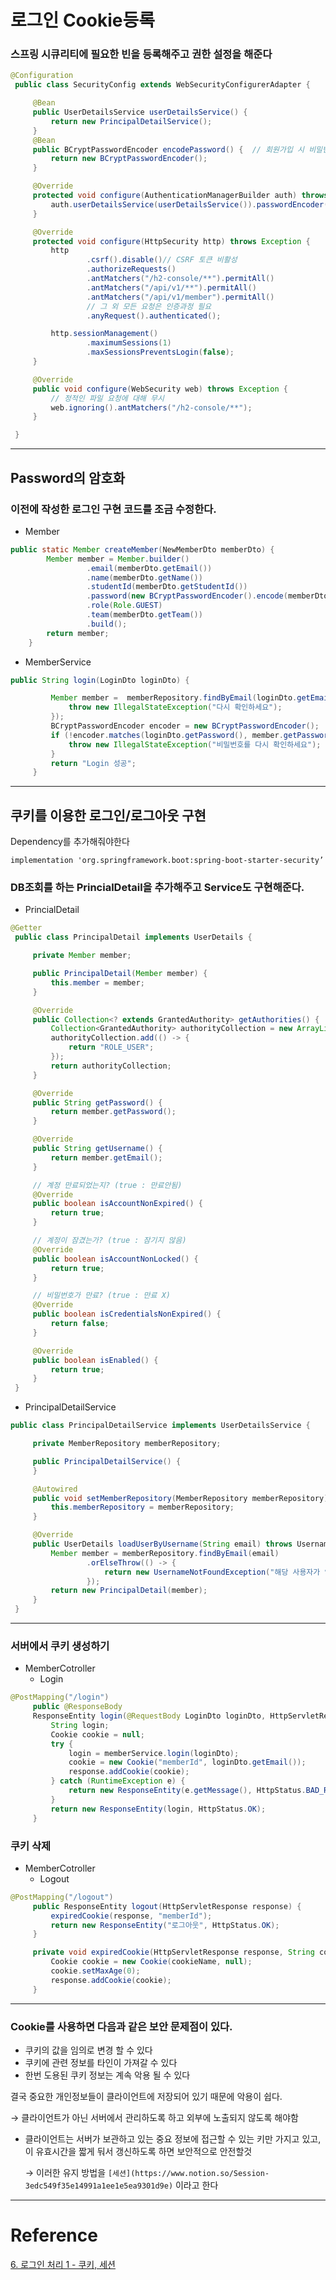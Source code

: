 # 로그인 Cookie등록

### 스프링 시큐리티에 필요한 빈을 등록해주고 권한 설정을 해준다

```java
@Configuration
 public class SecurityConfig extends WebSecurityConfigurerAdapter {

     @Bean
     public UserDetailsService userDetailsService() {
         return new PrincipalDetailService();
     }
     @Bean
     public BCryptPasswordEncoder encodePassword() {  // 회원가입 시 비밀번호 암호화에 사용할 Encoder 빈 등록
         return new BCryptPasswordEncoder();
     }

     @Override
     protected void configure(AuthenticationManagerBuilder auth) throws Exception {
         auth.userDetailsService(userDetailsService()).passwordEncoder(encodePassword());
     }

     @Override
     protected void configure(HttpSecurity http) throws Exception {
         http
                 .csrf().disable()// CSRF 토큰 비활성
                 .authorizeRequests()
                 .antMatchers("/h2-console/**").permitAll()
                 .antMatchers("/api/v1/**").permitAll()
                 .antMatchers("/api/v1/member").permitAll()
                 // 그 외 모든 요청은 인증과정 필요
                 .anyRequest().authenticated();

         http.sessionManagement()
                 .maximumSessions(1)
                 .maxSessionsPreventsLogin(false);
     }

     @Override
     public void configure(WebSecurity web) throws Exception {
         // 정적인 파일 요청에 대해 무시
         web.ignoring().antMatchers("/h2-console/**");
     }

 }
```

---

## Password의 암호화

### 이전에 작성한 로그인 구현 코드를 조금 수정한다.

- Member

```java
public static Member createMember(NewMemberDto memberDto) {
        Member member = Member.builder()
                 .email(memberDto.getEmail())
                 .name(memberDto.getName())
                 .studentId(memberDto.getStudentId())
                 .password(new BCryptPasswordEncoder().encode(memberDto.getPassword()))
                 .role(Role.GUEST)
                 .team(memberDto.getTeam())
                 .build();
        return member;
    }
```

- MemberService

```java
public String login(LoginDto loginDto) {

         Member member =  memberRepository.findByEmail(loginDto.getEmail()).orElseThrow(() -> { //member.isEmpty()
             throw new IllegalStateException("다시 확인하세요");
         });
         BCryptPasswordEncoder encoder = new BCryptPasswordEncoder();
         if (!encoder.matches(loginDto.getPassword(), member.getPassword())) { // 암호화된 비밀번호 매칭
             throw new IllegalStateException("비밀번호를 다시 확인하세요");
         }
         return "Login 성공";
     }
```

---

## 쿠키를 이용한 로그인/로그아웃 구현

Dependency를 추가해줘야한다

`implementation 'org.springframework.boot:spring-boot-starter-security’`

### DB조회를 하는 PrincialDetail을 추가해주고 Service도 구현해준다.

- PrincialDetail

```java
@Getter
 public class PrincipalDetail implements UserDetails {

     private Member member;

     public PrincipalDetail(Member member) {
         this.member = member;
     }

     @Override
     public Collection<? extends GrantedAuthority> getAuthorities() {
         Collection<GrantedAuthority> authorityCollection = new ArrayList<>();
         authorityCollection.add(() -> {
             return "ROLE_USER";
         });
         return authorityCollection;
     }

     @Override
     public String getPassword() {
         return member.getPassword();
     }

     @Override
     public String getUsername() {
         return member.getEmail();
     }

     // 계정 만료되었는지? (true : 만료안됨)
     @Override
     public boolean isAccountNonExpired() {
         return true;
     }

     // 계정이 잠겼는가? (true : 잠기지 않음)
     @Override
     public boolean isAccountNonLocked() {
         return true;
     }

     // 비밀번호가 만료? (true : 만료 X)
     @Override
     public boolean isCredentialsNonExpired() {
         return false;
     }

     @Override
     public boolean isEnabled() {
         return true;
     }
 }
```

- PrincipalDetailService

```java
public class PrincipalDetailService implements UserDetailsService {

     private MemberRepository memberRepository;

     public PrincipalDetailService() {
     }

     @Autowired
     public void setMemberRepository(MemberRepository memberRepository) {
         this.memberRepository = memberRepository;
     }

     @Override
     public UserDetails loadUserByUsername(String email) throws UsernameNotFoundException {
         Member member = memberRepository.findByEmail(email)
                 .orElseThrow(() -> {
                     return new UsernameNotFoundException("해당 사용자가 없습니다. " + email);
                 });
         return new PrincipalDetail(member);
     }
 }
```

---

### 서버에서 쿠키 생성하기

- MemberCotroller
    - Login

```java
@PostMapping("/login")
     public @ResponseBody
     ResponseEntity login(@RequestBody LoginDto loginDto, HttpServletResponse response) {
         String login;
         Cookie cookie = null;
         try {
             login = memberService.login(loginDto);
             cookie = new Cookie("memberId", loginDto.getEmail());
             response.addCookie(cookie);
         } catch (RuntimeException e) {
             return new ResponseEntity(e.getMessage(), HttpStatus.BAD_REQUEST);
         }
         return new ResponseEntity(login, HttpStatus.OK);
     }
```

### 쿠키 삭제

- MemberCotroller
    - Logout

```java
@PostMapping("/logout")
     public ResponseEntity logout(HttpServletResponse response) {
         expiredCookie(response, "memberId");
         return new ResponseEntity("로그아웃", HttpStatus.OK);
     }

     private void expiredCookie(HttpServletResponse response, String cookieName) {
         Cookie cookie = new Cookie(cookieName, null);
         cookie.setMaxAge(0);
         response.addCookie(cookie);
     }
```

---

### Cookie를 사용하면 다음과 같은 보안 문제점이 있다.

- 쿠키의 값을 임의로 변경 할 수 있다
- 쿠키에 관련 정보를 타인이 가져갈 수 있다
- 한번 도용된 쿠키 정보는 계속 악용 될 수 있다

결국 중요한 개인정보들이 클라이언트에 저장되어 있기 때문에 악용이 쉽다.

→ 클라이언트가 아닌 서버에서 관리하도록 하고 외부에 노출되지 않도록 해야함

- 클라이언트는 서버가 보관하고 있는 중요 정보에 접근할 수 있는 키만 가지고 있고, 이 유효시간을 짧게 둬서 갱신하도록 하면 보안적으로 안전할것
    
    → 이러한 유지 방법을 `[세션](https://www.notion.so/Session-3edc549f35e14991a1ee1e5ea9301d9e)` 이라고 한다
    

---

# Reference

[6. 로그인 처리 1 - 쿠키, 세션](https://catsbi.oopy.io/0c27061c-204c-4fbf-acfd-418bdc855fd8)